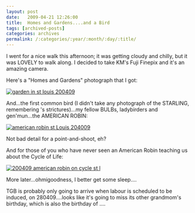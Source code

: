 ```yaml
---
layout: post
date:	2009-04-21 12:26:00
title:  Homes and Gardens....and a Bird
tags: [archived-posts]
categories: archives
permalink: /:categories/:year/:month/:day/:title/
---
```

I went for a nice walk this afternoon; it was getting cloudy and chilly, but it was LOVELY to walk along. I decided to take KM's Fuji Finepix and it's an amazing camera. 

Here's a "Homes and Gardens" photograph that I got:


<a href="http://s562.photobucket.com/albums/ss67/pugaippadam/?action=view&current=DSCF3789.jpg" target="_blank"><img src="http://i562.photobucket.com/albums/ss67/pugaippadam/DSCF3789.jpg" border="0" alt="garden in st louis 200409"></a>

And...the first common bird (I didn't take any photograph of the STARLING, remembering <LJ user="yathin">'s strictures)...my fellow BULBs, ladybirders and gen'mun...the AMERICAN ROBIN:


<a href="http://s562.photobucket.com/albums/ss67/pugaippadam/?action=view&current=DSCF3798.jpg" target="_blank"><img src="http://i562.photobucket.com/albums/ss67/pugaippadam/DSCF3798.jpg" border="0" alt="american robin st Louis 204009"></a>

Not bad detail for a point-and-shoot, eh?

And for those of you who have never seen an American Robin teaching us about the Cycle of Life:


<a href="http://s562.photobucket.com/albums/ss67/pugaippadam/?action=view&current=DSCF3787.jpg" target="_blank"><img src="http://i562.photobucket.com/albums/ss67/pugaippadam/DSCF3787.jpg" border="0" alt="200409 american robin on cycle st l"></a>


 More later...ohmigoodness, I better get some sleep....

TGB is probably only going to arrive when labour is scheduled to be induced, on 280409....looks like it's going to miss its other grandmom's birthday, which is also the birthday of <LJ user="yathin">....
